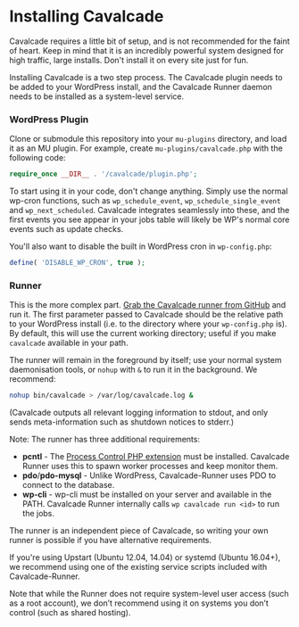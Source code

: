 # Installing Cavalcade

Cavalcade requires a little bit of setup, and is not recommended for the faint of heart. Keep in mind that it is an incredibly powerful system designed for high traffic, large installs. Don't install it on every site just for fun.

Installing Cavalcade is a two step process. The Cavalcade plugin needs to be added to your WordPress install, and the Cavalcade Runner daemon needs to be installed as a system-level service.

### WordPress Plugin

Clone or submodule this repository into your `mu-plugins` directory, and load it as an MU plugin. For example, create `mu-plugins/cavalcade.php` with the following code:

```php
require_once __DIR__ . '/cavalcade/plugin.php';
```


To start using it in your code, don't change anything. Simply use the normal wp-cron functions, such as `wp_schedule_event`, `wp_schedule_single_event` and `wp_next_scheduled`. Cavalcade integrates seamlessly into these, and the first events you see appear in your jobs table will likely be WP's normal core events such as update checks.

You'll also want to disable the built in WordPress cron in `wp-config.php`:

```php
define( 'DISABLE_WP_CRON', true );
```

### Runner

This is the more complex part. [Grab the Cavalcade runner from GitHub][runner] and run it. The first parameter passed to Cavalcade should be the relative path to your WordPress install (i.e. to the directory where your `wp-config.php` is). By default, this will use the current working directory; useful if you make `cavalcade` available in your path.

[runner]: https://github.com/humanmade/Cavalcade-Runner

The runner will remain in the foreground by itself; use your normal system daemonisation tools, or `nohup` with `&` to run it in the background. We recommend:

```sh
nohup bin/cavalcade > /var/log/cavalcade.log &
```

(Cavalcade outputs all relevant logging information to stdout, and only sends meta-information such as shutdown notices to stderr.)

Note: The runner has three additional requirements:

* **pcntl** - The [Process Control PHP extension](http://php.net/pcntl) must be installed. Cavalcade Runner uses this to spawn worker processes and keep monitor them.
* **pdo**/**pdo-mysql** - Unlike WordPress, Cavalcade-Runner uses PDO to connect to the database.
* **wp-cli** - wp-cli must be installed on your server and available in the PATH. Cavalcade Runner internally calls `wp cavalcade run <id>` to run the jobs.

The runner is an independent piece of Cavalcade, so writing your own runner is possible if you have alternative requirements.

If you're using Upstart (Ubuntu 12.04, 14.04) or systemd (Ubuntu 16.04+), we recommend using one of the existing service scripts included with Cavalcade-Runner.

Note that while the Runner does not require system-level user access (such as a root account), we don’t recommend using it on systems you don’t control (such as shared hosting).

